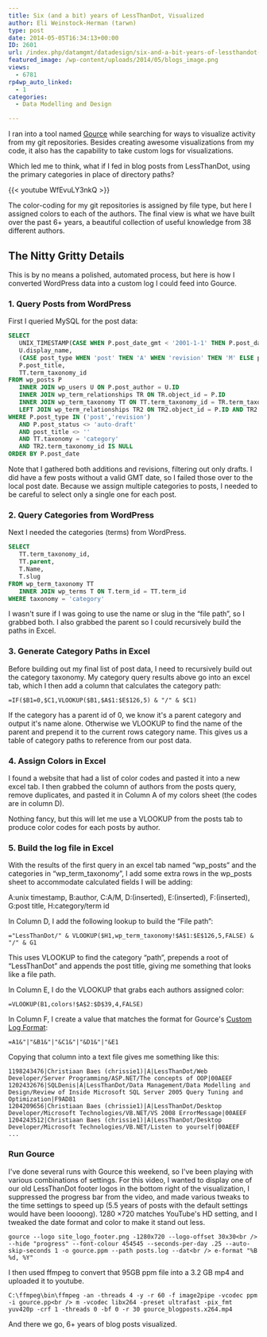 ```yaml
---
title: Six (and a bit) years of LessThanDot, Visualized
author: Eli Weinstock-Herman (tarwn)
type: post
date: 2014-05-05T16:34:13+00:00
ID: 2601
url: /index.php/datamgmt/datadesign/six-and-a-bit-years-of-lessthandot-visualized/
featured_image: /wp-content/uploads/2014/05/blogs_image.png
views:
  - 6781
rp4wp_auto_linked:
  - 1
categories:
  - Data Modelling and Design

---
```

I ran into a tool named [Gource][1] while searching for ways to visualize activity from my git repositories. Besides creating awesome visualizations from my code, it also has the capability to take custom logs for visualizations.

Which led me to think, what if I fed in blog posts from LessThanDot, using the primary categories in place of directory paths?

{{< youtube WfEvuLY3nkQ >}}

The color-coding for my git repositories is assigned by file type, but here I assigned colors to each of the authors. The final view is what we have built over the past 6+ years, a beautiful collection of useful knowledge from 38 different authors.

## The Nitty Gritty Details

This is by no means a polished, automated process, but here is how I converted WordPress data into a custom log I could feed into Gource.

### 1. Query Posts from WordPress

First I queried MySQL for the post data:

```sql
SELECT 
   UNIX_TIMESTAMP(CASE WHEN P.post_date_gmt < '2001-1-1' THEN P.post_date ELSE P.post_date_gmt END) AS "timestamp",
   U.display_name, 
   (CASE post_type WHEN 'post' THEN 'A' WHEN 'revision' THEN 'M' ELSE post_type END) as "change", 
   P.post_title,
   TT.term_taxonomy_id
FROM wp_posts P
   INNER JOIN wp_users U ON P.post_author = U.ID
   INNER JOIN wp_term_relationships TR ON TR.object_id = P.ID
   INNER JOIN wp_term_taxonomy TT ON TT.term_taxonomy_id = TR.term_taxonomy_id
   LEFT JOIN wp_term_relationships TR2 ON TR2.object_id = P.ID AND TR2.term_taxonomy_id < TR.term_taxonomy_id
WHERE P.post_type IN ('post','revision')
   AND P.post_status <> 'auto-draft'
   AND post_title <> ''
   AND TT.taxonomy = 'category'
   AND TR2.term_taxonomy_id IS NULL
ORDER BY P.post_date
```
Note that I gathered both additions and revisions, filtering out only drafts. I did have a few posts without a valid GMT date, so I failed those over to the local post date. Because we assign multiple categories to posts, I needed to be careful to select only a single one for each post.

### 2. Query Categories from WordPress

Next I needed the categories (terms) from WordPress. 

```sql
SELECT 
   TT.term_taxonomy_id,
   TT.parent,
   T.Name,
   T.slug
FROM wp_term_taxonomy TT
   INNER JOIN wp_terms T ON T.term_id = TT.term_id
WHERE taxonomy = 'category'
```
I wasn't sure if I was going to use the name or slug in the “file path”, so I grabbed both. I also grabbed the parent so I could recursively build the paths in Excel.

### 3. Generate Category Paths in Excel

Before building out my final list of post data, I need to recursively build out the category taxonomy. My category query results above go into an excel tab, which I then add a column that calculates the category path:

`=IF($B1=0,$C1,VLOOKUP($B1,$A$1:$E$126,5) & "/" & $C1)`

If the category has a parent id of 0, we know it's a parent category and output it's name alone. Otherwise we VLOOKUP to find the name of the parent and prepend it to the current rows category name. This gives us a table of category paths to reference from our post data.

### 4. Assign Colors in Excel

I found a website that had a list of color codes and pasted it into a new excel tab. I then grabbed the column of authors from the posts query, remove duplicates, and pasted it in Column A of my colors sheet (the codes are in column D).

Nothing fancy, but this will let me use a VLOOKUP from the posts tab to produce color codes for each posts by author.

### 5. Build the log file in Excel

With the results of the first query in an excel tab named “wp\_posts” and the categories in “wp\_term\_taxonomy”, I add some extra rows in the wp\_posts sheet to accommodate calculated fields I will be adding:

A:unix timestamp, B:author, C:A/M, D:(inserted), E:(inserted), F:(inserted), G:post title, H:category/term id

In Column D, I add the following lookup to build the “File path”:

`="LessThanDot/" & VLOOKUP($H1,wp_term_taxonomy!$A$1:$E$126,5,FALSE) & "/" & G1`

This uses VLOOKUP to find the category “path”, prepends a root of “LessThanDot” and appends the post title, giving me something that looks like a file path.

In Column E, I do the VLOOKUP that grabs each authors assigned color:

`=VLOOKUP(B1,colors!$A$2:$D$39,4,FALSE)`

In Column F, I create a value that matches the format for Gource's [Custom Log Format][2]:

`=A1&"|"&B1&"|"&C1&"|"&D1&"|"&E1`

Copying that column into a text file gives me something like this:

```text
1198243476|Christiaan Baes (chrissie1)|A|LessThanDot/Web Developer/Server Programming/ASP.NET/The concepts of OOP|00AEEF
1202432676|SQLDenis|A|LessThanDot/Data Management/Data Modelling and Design/Review of Inside Microsoft SQL Server 2005 Query Tuning and Optimization|F9AD81
1204209656|Christiaan Baes (chrissie1)|A|LessThanDot/Desktop Developer/Microsoft Technologies/VB.NET/VS 2008 ErrorMessage|00AEEF
1204243512|Christiaan Baes (chrissie1)|A|LessThanDot/Desktop Developer/Microsoft Technologies/VB.NET/Listen to yourself|00AEEF
...
```
### Run Gource

I've done several runs with Gource this weekend, so I've been playing with various combinations of settings. For this video, I wanted to display one of our old LessThanDot footer logos in the bottom right of the visualization, I suppressed the progress bar from the video, and made various tweaks to the time settings to speed up (5.5 years of posts with the default settings would have been loooong). 1280 ×720 matches YouTube's HD setting, and I tweaked the date format and color to make it stand out less.

`gource --logo site_logo_footer.png -1280x720 --logo-offset 30x30<br />
 --hide "progress" --font-colour 454545 --seconds-per-day .25 --auto-skip-seconds 1 -o gource.ppm --path posts.log --dat<br />
e-format "%B %d, %Y"`

I then used ffmpeg to convert that 95GB ppm file into a 3.2 GB mp4 and uploaded it to youtube.

`C:\ffmpeg\bin\ffmpeg -an -threads 4 -y -r 60 -f image2pipe -vcodec ppm -i gource.pp<br />
m -vcodec libx264 -preset ultrafast -pix_fmt yuv420p -crf 1 -threads 0 -bf 0 -r 30 gource_blogposts.x264.mp4`

And there we go, 6+ years of blog posts visualized.

 [1]: https://code.google.com/p/gource/
 [2]: http://code.google.com/p/gource/wiki/CustomLogFormat